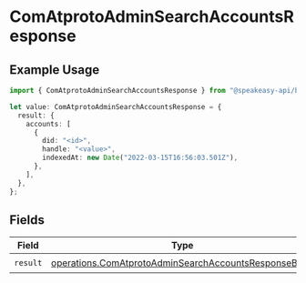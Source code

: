 # ComAtprotoAdminSearchAccountsResponse

## Example Usage

```typescript
import { ComAtprotoAdminSearchAccountsResponse } from "@speakeasy-api/bluesky/models/operations";

let value: ComAtprotoAdminSearchAccountsResponse = {
  result: {
    accounts: [
      {
        did: "<id>",
        handle: "<value>",
        indexedAt: new Date("2022-03-15T16:56:03.501Z"),
      },
    ],
  },
};
```

## Fields

| Field                                                                                                                        | Type                                                                                                                         | Required                                                                                                                     | Description                                                                                                                  |
| ---------------------------------------------------------------------------------------------------------------------------- | ---------------------------------------------------------------------------------------------------------------------------- | ---------------------------------------------------------------------------------------------------------------------------- | ---------------------------------------------------------------------------------------------------------------------------- |
| `result`                                                                                                                     | [operations.ComAtprotoAdminSearchAccountsResponseBody](../../models/operations/comatprotoadminsearchaccountsresponsebody.md) | :heavy_check_mark:                                                                                                           | N/A                                                                                                                          |